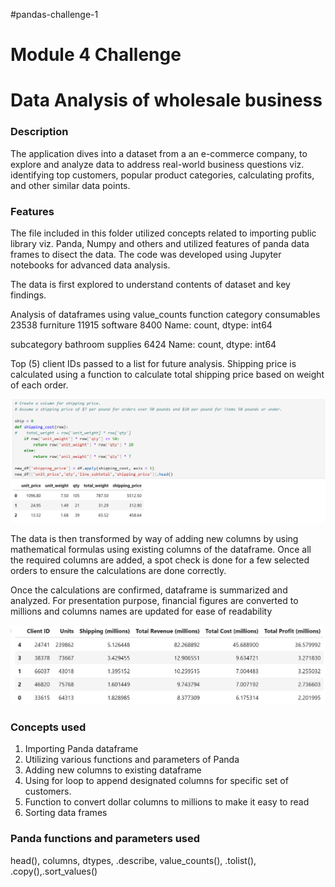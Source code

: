#pandas-challenge-1
# Module 4 Challenge
# Data Analysis of wholesale business

### Description
The application dives into a dataset from a an e-commerce company, to explore and analyze data to address real-world business questions viz. identifying top customers, popular product categories, calculating profits, and other similar data points. 

### Features
The file included in this folder utilized concepts related to importing public library viz. Panda, Numpy and others and utilized features of panda data frames to disect the data. The code was developed using Jupyter notebooks for advanced data analysis. 

The data is first explored to understand contents of dataset and key findings. 

Analysis of dataframes using value_counts function
category
consumables    23538
furniture      11915
software        8400
Name: count, dtype: int64

subcategory
bathroom supplies    6424
Name: count, dtype: int64

Top (5) client IDs passed to a list for future analysis. Shipping price is calculated using a function to calculate total shipping price based on weight of each order. 

 ![Shipment weight calculations](images/shipping_weight_calculations.png)

The data is then transformed by way of adding new columns by using mathematical formulas using existing columns of the dataframe. Once all the required columns are added, a spot check is done for a few selected orders to ensure the calculations are done correctly.

Once the calculations are confirmed, dataframe is summarized and analyzed. For presentation purpose, financial figures are converted to millions and columns names are updated for ease of readability

![Presentation Matrix](images/final_presentation.png)


### Concepts used

1. Importing Panda dataframe
2. Utilizing various functions and parameters of Panda
3. Adding new columns to existing dataframe
4. Using for loop to append designated columns for specific set of customers.  
5. Function to convert dollar columns to millions to make it easy to read
6. Sorting data frames

### Panda functions and parameters used
head(), columns, dtypes, .describe, value_counts(), .tolist(), .copy(),.sort_values()
